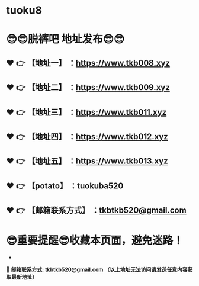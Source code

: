 # tuoku8
:sunglasses::sunglasses:脱裤吧 地址发布:sunglasses::sunglasses:
==
:heart: :point_right: 【地址一】 ：https://www.tkb008.xyz
------
:heart: :point_right: 【地址二】 ：https://www.tkb009.xyz
------
:heart: :point_right: 【地址三】 ：https://www.tkb011.xyz
------
:heart: :point_right: 【地址四】 ：https://www.tkb012.xyz
------
:heart: :point_right: 【地址五】 ：https://www.tkb013.xyz
------
:heart: :point_right: 【potato】 ：tuokuba520
------
:heart: :point_right: 【邮箱联系方式】 ：tkbtkb520@gmail.com
------
:sunglasses:重要提醒:sunglasses:收藏本页面，避免迷路！
==

-

:e-mail: __邮箱联系方式: tkbtkb520@gmail.com （以上地址无法访问请发送任意内容获取最新地址）__
